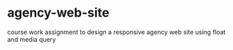 # agency-web-site
course work assignment to design a responsive agency web site using float and media query 
